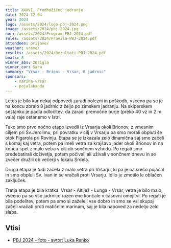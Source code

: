 ```yaml
---
title: XXXVI. Predbožično jadranje
date: 2024-12-04
year: 2024
logo: /assets/2024/logo-pbj-2024.png
image: /assets/2024/pbj-2024.jpg
nor: /assets/2024/Program-PBJ-2024.pdf
rules: /assets/2024/Pravila-PBJ-2024.pdf
attendees: prijave/
weather: vreme/
results: /assets/2024/Rezultati-PBJ-2024.pdf
boats: 8
winner_abs: 2Krigla
winner_cor: Sara
summary: "Vrsar - Brioni - Vrsar, 8 jadrnic"
sponsors:
    - marina-vrsar
    - pojalabanda
---
```


Letos je bilo kar nekaj odpovedi zaradi bolezni in poškodb, vseeno pa se je na koncu zbralo 8 jadrnic z željo po zimskem jadranju. Na skiperskem sestanku je padla odločitev, da zaradi premočne burje (preko 40 vz in 2 m vala) raje ostanemo v Istri.

Tako smo prvo nočno etapo izvedli iz Vrsarja okoli Brionov, z vmesnim ciljem pri Sv.Jerolimu, pri povratku v cilj v Vrsarju pa smo morali obpluti še otok Figarola pri Rovinju. Etapa se je izkazala zelo dinamična saj smo začeli s komaj kaj vetra, potem pa imeli vetra za krajšavo jader okoli Brionov in na koncu spet z malo vetra v cilj ob sončnem vzhodu. Po regati smo predebatirali doživetja, potem počivali ali uživali v sončnem dnevu in se zvečer družili ob večerji v lokalu Srdela.

Druga etapa je tudi začela z malo vetra pri Vrsarju, ki pa je na srečo pojačal in smo obpluli Sv. Ivan in se vračali proti Vrsarju. Idilo je zmotilo le oblačen zaključek.

Tretja etapa je bila kratka: Vrsar - Altijež - Lunga - Vrsar, vetra je bilo malo, vseeno pa so vse jadrnice razen ene končale v časovni omejitvi. Po regati je bila podelitev, potem pa smo si zaželeli vse dobro in smo se vsi skupaj začeli vračati proti matičnim marinam, saj je bila napoved za nedeljo zelo slaba.

## Vtisi
 - [PBJ 2024 - foto - avtor: Luka Renko](https://photos.app.goo.gl/JwzrnKNYQdJJmHHj9)
